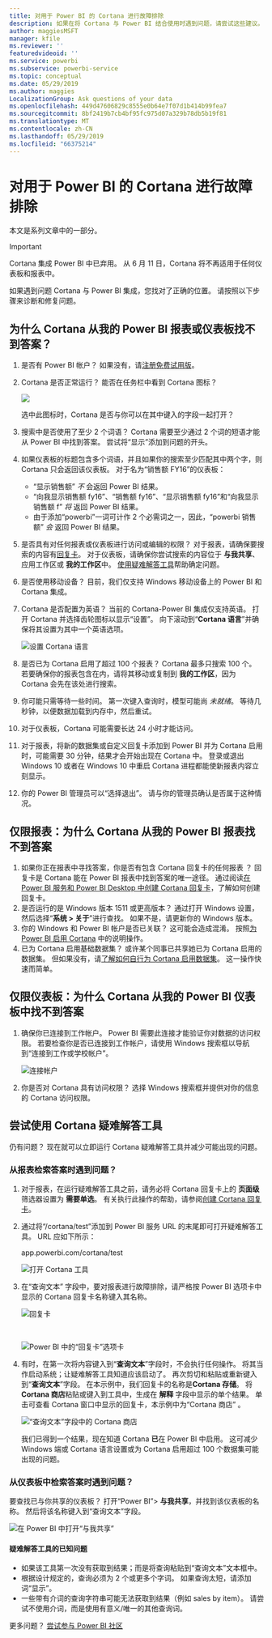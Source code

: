 ```yaml
---
title: 对用于 Power BI 的 Cortana 进行故障排除
description: 如果在将 Cortana 与 Power BI 结合使用时遇到问题，请尝试这些建议。
author: maggiesMSFT
manager: kfile
ms.reviewer: ''
featuredvideoid: ''
ms.service: powerbi
ms.subservice: powerbi-service
ms.topic: conceptual
ms.date: 05/29/2019
ms.author: maggies
LocalizationGroup: Ask questions of your data
ms.openlocfilehash: 449d47606829c8555e0b64e7f07d1b414b99fea7
ms.sourcegitcommit: 8bf2419b7cb4bf95fc975d07a329b78db5b19f81
ms.translationtype: MT
ms.contentlocale: zh-CN
ms.lasthandoff: 05/29/2019
ms.locfileid: "66375214"
---
```

# <a name="troubleshoot-cortana-for-power-bi"></a>对用于 Power BI 的 Cortana 进行故障排除
本文是系列文章中的一部分。 

> [!IMPORTANT]
> Cortana 集成 Power BI 中已弃用。 从 6 月 11 日，Cortana 将不再适用于任何仪表板和报表中。

如果遇到问题 Cortana 与 Power BI 集成，您找对了正确的位置。 请按照以下步骤来诊断和修复问题。

## <a name="why-doesnt-cortana-find-answers-from-my-power-bi-reports-or-dashboards"></a>为什么 Cortana 从我的 Power BI 报表或仪表板找不到答案？
1. 是否有 Power BI 帐户？  如果没有，请[注册免费试用版](https://powerbi.microsoft.com/get-started/)。
2. Cortana 是否正常运行？  能否在任务栏中看到 Cortana 图标？

    ![](media/service-cortana-troubleshoot/power-bi-cortana-icon.png)

    选中此图标时，Cortana 是否与你可以在其中键入的字段一起打开？
3. 搜索中是否使用了至少 2 个词语？ Cortana 需要至少通过 2 个词的短语才能从 Power BI 中找到答案。 尝试将“显示”添加到问题的开头。
4. 如果仪表板的标题包含多个词语，并且如果你的搜索至少匹配其中两个字，则 Cortana 只会返回该仪表板。 对于名为“销售额 FY16”的仪表板：

   * “显示销售额” *不* 会返回 Power BI 结果。   
   * “向我显示销售额 fy16”、“销售额 fy16”、“显示销售额 fy16”和“向我显示销售额 f” *将* 返回 Power BI 结果。    
   * 由于添加“powerbi”一词可计作 2 个必需词之一，因此，“powerbi 销售额” *会* 返回 Power BI 结果。
5. 是否具有对任何报表或仪表板进行访问或编辑的权限？ 对于报表，请确保要搜索的内容有[回复卡](service-cortana-answer-cards.md)。  对于仪表板，请确保你尝试搜索的内容位于 **与我共享**、应用工作区或 **我的工作区**中。 [使用疑难解答工具](#try-the-cortana-troubleshooting-tool)帮助确定问题。
6. 是否使用移动设备？  目前，我们仅支持 Windows 移动设备上的 Power BI 和 Cortana 集成。
7. Cortana 是否配置为英语？  当前的 Cortana-Power BI 集成仅支持英语。 打开 Cortana 并选择齿轮图标以显示“设置”。 向下滚动到“**Cortana 语言**”并确保将其设置为其中一个英语选项。

   ![设置 Cortana 语言](media/service-cortana-troubleshoot/power-bi-cortana-language.png)
8. 是否已为 Cortana 启用了超过 100 个报表？  Cortana 最多只搜索 100 个。  若要确保你的报表包含在内，请将其移动或复制到 **我的工作区**，因为 Cortana 会先在该处进行搜索。
9. 你可能只需等待一些时间。 第一次键入查询时，模型可能尚 *未就绪*。 等待几秒钟，以便数据加载到内存中，然后重试。
10. 对于仪表板，Cortana 可能需要长达 24 小时才能访问。    
11. 对于报表，将新的数据集或自定义回复卡添加到 Power BI 并为 Cortana 启用时，可能需要 30 分钟，结果才会开始出现在 Cortana 中。 登录或退出 Windows 10 或者在 Windows 10 中重启 Cortana 进程都能使新报表内容立刻显示。  
12. 你的 Power BI 管理员可以“选择退出”。 请与你的管理员确认是否属于这种情况。

## <a name="reports-only-why-doesnt-cortana-find-answers-from-my-power-bi-reports"></a>仅限报表：为什么 Cortana 从我的 Power BI 报表找不到答案
1. 如果你正在报表中寻找答案，你是否有包含 Cortana 回复卡的任何报表  ？ 回复卡是 Cortana 能在 Power BI 报表中找到答案的唯一途径。  通过阅读[在 Power BI 服务和 Power BI Desktop 中创建 Cortana 回复卡](service-cortana-answer-cards.md)，了解如何创建回复卡。
2. 是否运行的是 Windows 版本 1511 或更高版本？  通过打开 Windows 设置，然后选择“**系统 > 关于**”进行查找。 如果不是，请更新你的 Windows 版本。
3. 你的 Windows 和 Power BI 帐户是否已关联？ 这可能会造成混淆。 按照[为 Power BI 启用 Cortana](service-cortana-enable.md#add-your-power-bi-credentials-to-windows) 中的说明操作。
4. 已为 Cortana 启用基础数据集？ 或许某个同事已共享她已为 Cortana 启用的数据集。 但如果没有，请[了解如何自行为 Cortana 启用数据集](service-cortana-enable.md)。 这一操作快速而简单。

## <a name="dashboards-only-why-doesnt-cortana-find-answers-from-my-power-bi-dashboards"></a>仅限仪表板：为什么 Cortana 从我的 Power BI 仪表板中找不到答案
1. 确保你已连接到工作帐户。 Power BI 需要此连接才能验证你对数据的访问权限。 若要检查你是否已连接到工作帐户，请使用 Windows 搜索框以导航到“连接到工作或学校帐户”。  

    ![连接帐户](media/service-cortana-troubleshoot/power-bi-cortana-connect.png)
2. 你是否对 Cortana 具有访问权限？ 选择 Windows 搜索框并提供对你的信息的 Cortana 访问权限。

## <a name="try-the-cortana-troubleshooting-tool"></a>尝试使用 Cortana 疑难解答工具
仍有问题？  现在就可以立即运行 Cortana 疑难解答工具并减少可能出现的问题。

### <a name="having-trouble-retrieving-answers-from-a-report"></a>从报表检索答案时遇到问题？
1. 对于报表，在运行疑难解答工具之前，请务必将 Cortana 回复卡上的 **页面级**筛选器设置为 **需要单选**。 有关执行此操作的帮助，请参阅[创建 Cortana 回复卡](service-cortana-answer-cards.md)。
2. 通过将“/cortana/test”添加到 Power BI 服务 URL 的末尾即可打开疑难解答工具。 URL 应如下所示：

   app.powerbi.com/cortana/test

   ![打开 Cortana 工具](media/service-cortana-troubleshoot/power-bi-cortana-tool2.png)
3. 在“查询文本”  字段中，要对报表进行故障排除，请严格按 Power BI 选项卡中显示的 Cortana 回复卡名称键入其名称。

   ![回复卡](media/service-cortana-troubleshoot/power-bi-answer-card-new.png)

   <br>

   ![Power BI 中的“回复卡”选项卡](media/service-cortana-troubleshoot/power-bi-answer-card2.png)
4. 有时，在第一次将内容键入到“**查询文本**”字段时，不会执行任何操作。 将其当作启动系统；让疑难解答工具知道应该启动了。 再次剪切和粘贴或重新键入到“**查询文本**”字段。 在本示例中，我们回复卡的名称是**Cortana 存储**。 将 **Cortana 商店**粘贴或键入到工具中，生成在 **解释** 字段中显示的单个结果。 单击可查看 Cortana 窗口中显示的回复卡，本示例中为“Cortana 商店”  。

   ![“查询文本”字段中的 Cortana 商店](media/service-cortana-troubleshoot/power-bi-utterance.png)

   我们已得到一个结果，现在知道 Cortana **已**在 Power BI 中启用。 这可减少 Windows 端或 Cortana 语言设置或为 Cortana 启用超过 100 个数据集可能出现的问题。

### <a name="having-trouble-retrieving-answers-from-a-dashboard"></a>从仪表板中检索答案时遇到问题？
要查找已与你共享的仪表板？  打开“Power BI”> **与我共享**，并找到该仪表板的名称。  然后将该名称键入到“查询文本”字段。 

![在 Power BI 中打开“与我共享”](media/service-cortana-troubleshoot/power-bi-cortana-shared-with-me.png)


#### <a name="troubleshooting-tool-known-issues"></a>疑难解答工具的已知问题
* 如果该工具第一次没有获取到结果；而是将查询粘贴到“查询文本”文本框中。
* 根据设计规定的，查询必须为 2 个或更多个字词。  如果查询太短，请添加词“显示”。
* 一些带有介词的查询字符串可能无法获取到结果（例如 sales by item）。 请尝试不使用介词，而是使用有意义/唯一的其他查询词。

更多问题？ [尝试参与 Power BI 社区](http://community.powerbi.com/)
